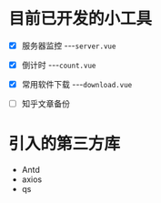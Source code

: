 # 目前已开发的小工具

- [x] 服务器监控 ---`server.vue`

- [x] 倒计时 ---`count.vue`

- [x] 常用软件下载 ---`download.vue`

- [ ] 知乎文章备份

# 引入的第三方库

- Antd
- axios
- qs


